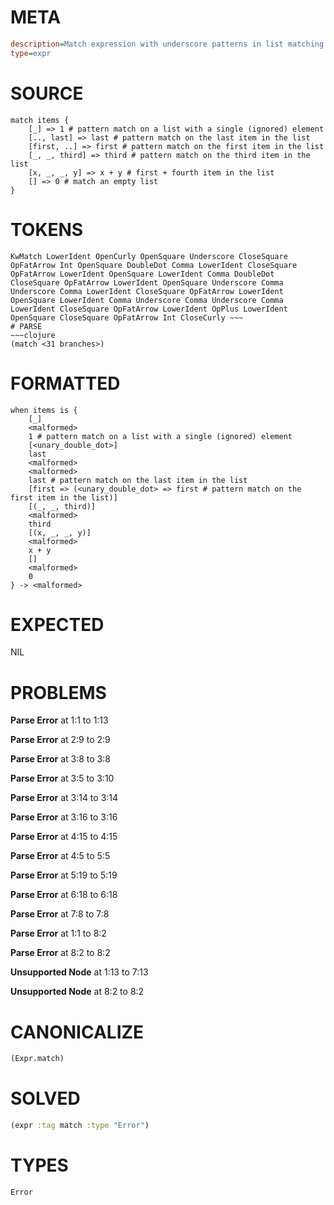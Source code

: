 # META
~~~ini
description=Match expression with underscore patterns in list matching
type=expr
~~~
# SOURCE
~~~roc
match items {
    [_] => 1 # pattern match on a list with a single (ignored) element
    [.., last] => last # pattern match on the last item in the list
    [first, ..] => first # pattern match on the first item in the list
    [_, _, third] => third # pattern match on the third item in the list
    [x, _, _, y] => x + y # first + fourth item in the list
    [] => 0 # match an empty list
}
~~~
# TOKENS
~~~text
KwMatch LowerIdent OpenCurly OpenSquare Underscore CloseSquare OpFatArrow Int OpenSquare DoubleDot Comma LowerIdent CloseSquare OpFatArrow LowerIdent OpenSquare LowerIdent Comma DoubleDot CloseSquare OpFatArrow LowerIdent OpenSquare Underscore Comma Underscore Comma LowerIdent CloseSquare OpFatArrow LowerIdent OpenSquare LowerIdent Comma Underscore Comma Underscore Comma LowerIdent CloseSquare OpFatArrow LowerIdent OpPlus LowerIdent OpenSquare CloseSquare OpFatArrow Int CloseCurly ~~~
# PARSE
~~~clojure
(match <31 branches>)
~~~
# FORMATTED
~~~roc
when items is {
	[_]
	<malformed>
	1 # pattern match on a list with a single (ignored) element
	[<unary_double_dot>]
	last
	<malformed>
	<malformed>
	last # pattern match on the last item in the list
	[first => (<unary_double_dot> => first # pattern match on the first item in the list)]
	[(_, _, third)]
	<malformed>
	third
	[(x, _, _, y)]
	<malformed>
	x + y
	[]
	<malformed>
	0
} -> <malformed>
~~~
# EXPECTED
NIL
# PROBLEMS
**Parse Error**
at 1:1 to 1:13

**Parse Error**
at 2:9 to 2:9

**Parse Error**
at 3:8 to 3:8

**Parse Error**
at 3:5 to 3:10

**Parse Error**
at 3:14 to 3:14

**Parse Error**
at 3:16 to 3:16

**Parse Error**
at 4:15 to 4:15

**Parse Error**
at 4:5 to 5:5

**Parse Error**
at 5:19 to 5:19

**Parse Error**
at 6:18 to 6:18

**Parse Error**
at 7:8 to 7:8

**Parse Error**
at 1:1 to 8:2

**Parse Error**
at 8:2 to 8:2

**Unsupported Node**
at 1:13 to 7:13

**Unsupported Node**
at 8:2 to 8:2

# CANONICALIZE
~~~clojure
(Expr.match)
~~~
# SOLVED
~~~clojure
(expr :tag match :type "Error")
~~~
# TYPES
~~~roc
Error
~~~
